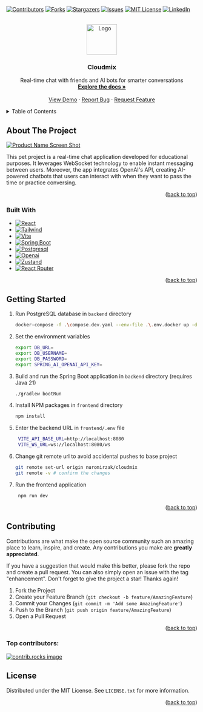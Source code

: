 <!-- Improved compatibility of back to top link: See: https://github.com/othneildrew/Best-README-Template/pull/73 -->

<a id="readme-top"></a>

<!--
*** Thanks for checking out the Best-README-Template. If you have a suggestion
*** that would make this better, please fork the repo and create a pull request
*** or simply open an issue with the tag "enhancement".
*** Don't forget to give the project a star!
*** Thanks again! Now go create something AMAZING! :D
-->

<!-- PROJECT SHIELDS -->
<!--
*** I'm using markdown "reference style" links for readability.
*** Reference links are enclosed in brackets [ ] instead of parentheses ( ).
*** See the bottom of this document for the declaration of the reference variables
*** for contributors-url, forks-url, etc. This is an optional, concise syntax you may use.
*** https://www.markdownguide.org/basic-syntax/#reference-style-links
-->

[![Contributors][contributors-shield]][contributors-url]
[![Forks][forks-shield]][forks-url]
[![Stargazers][stars-shield]][stars-url]
[![Issues][issues-shield]][issues-url]
[![MIT License][license-shield]][license-url]
[![LinkedIn][linkedin-shield]][linkedin-url]

<!-- PROJECT LOGO -->
<br />
<div align="center">
  <a href="https://github.com/nuromirzak/cloudmix">
    <img src="https://github.com/user-attachments/assets/d6a1c0a6-046e-4203-986e-2cc744f54e7b" alt="Logo" width="80" height="80">
  </a>

<h3 align="center">Cloudmix</h3>

  <p align="center">
    Real-time chat with friends and AI bots for smarter conversations
    <br />
    <a href="https://github.com/nuromirzak/cloudmix"><strong>Explore the docs »</strong></a>
    <br />
    <br />
    <a href="https://github.com/nuromirzak/cloudmix">View Demo</a>
    ·
    <a href="https://github.com/nuromirzak/cloudmix/issues/new?labels=bug">Report Bug</a>
    ·
    <a href="https://github.com/nuromirzak/cloudmix/issues/new?labels=enhancement">Request Feature</a>
  </p>
</div>

<!-- TABLE OF CONTENTS -->
<details>
  <summary>Table of Contents</summary>
  <ol>
    <li>
      <a href="#about-the-project">About The Project</a>
      <ul>
        <li><a href="#built-with">Built With</a></li>
      </ul>
    </li>
    <li>
      <a href="#getting-started">Getting Started</a>
    </li>
    <li><a href="#contributing">Contributing</a></li>
    <li><a href="#license">License</a></li>
  </ol>
</details>

<!-- ABOUT THE PROJECT -->

## About The Project

[![Product Name Screen Shot][product-screenshot]](https://cloudmix-rho.vercel.app)

This pet project is a real-time chat application developed for educational purposes. It leverages WebSocket technology to enable instant messaging between users. Moreover, the app integrates OpenAI's API, creating AI-powered chatbots that users can interact with when they want to pass the time or practice conversing.

<p align="right">(<a href="#readme-top">back to top</a>)</p>

### Built With

- [![React][React.js]][React-url]
- [![Tailwind][Tailwind]][Tailwind-url]
- [![Vite][Vite]][Vite-url]
- [![Spring Boot][Spring Boot]][Spring Boot-url]
- [![Postgresql][Postgresql]][Postgresql-url]
- [![Openai][Openai]][Openai-url]
- [![Zustand][Zustand]][Zustand-url]
- [![React Router][React Router]][React Router-url]

<p align="right">(<a href="#readme-top">back to top</a>)</p>

<!-- GETTING STARTED -->

## Getting Started

1. Run PostgreSQL database in `backend` directory
   ```sh
   docker-compose -f .\compose.dev.yaml --env-file .\.env.docker up -d
   ```
1. Set the environment variables
   ```sh
   export DB_URL=
   export DB_USERNAME=
   export DB_PASSWORD=
   export SPRING_AI_OPENAI_API_KEY=
   ```
1. Build and run the Spring Boot application in `backend` directory (requires Java 21)
   ```sh
   ./gradlew bootRun
   ```
1. Install NPM packages in `frontend` directory
   ```sh
   npm install
   ```
1. Enter the backend URL in `frontend/.env` file
   ```sh
    VITE_API_BASE_URL=http://localhost:8080
    VITE_WS_URL=ws://localhost:8080/ws
   ```
1. Change git remote url to avoid accidental pushes to base project
   ```sh
   git remote set-url origin nuromirzak/cloudmix
   git remote -v # confirm the changes
   ```
1. Run the frontend application
   ```sh
    npm run dev
   ```

<p align="right">(<a href="#readme-top">back to top</a>)</p>

<!-- CONTRIBUTING -->

## Contributing

Contributions are what make the open source community such an amazing place to learn, inspire, and create. Any contributions you make are **greatly appreciated**.

If you have a suggestion that would make this better, please fork the repo and create a pull request. You can also simply open an issue with the tag "enhancement".
Don't forget to give the project a star! Thanks again!

1. Fork the Project
2. Create your Feature Branch (`git checkout -b feature/AmazingFeature`)
3. Commit your Changes (`git commit -m 'Add some AmazingFeature'`)
4. Push to the Branch (`git push origin feature/AmazingFeature`)
5. Open a Pull Request

<p align="right">(<a href="#readme-top">back to top</a>)</p>

### Top contributors:

<a href="https://github.com/nuromirzak/cloudmix/graphs/contributors">
  <img src="https://contrib.rocks/image?repo=nuromirzak/cloudmix" alt="contrib.rocks image" />
</a>

<!-- LICENSE -->

## License

Distributed under the MIT License. See `LICENSE.txt` for more information.

<p align="right">(<a href="#readme-top">back to top</a>)</p>

<!-- MARKDOWN LINKS & IMAGES -->
<!-- https://www.markdownguide.org/basic-syntax/#reference-style-links -->

[contributors-shield]: https://img.shields.io/github/contributors/nuromirzak/cloudmix.svg?style=for-the-badge
[contributors-url]: https://github.com/nuromirzak/cloudmix/graphs/contributors
[forks-shield]: https://img.shields.io/github/forks/nuromirzak/cloudmix.svg?style=for-the-badge
[forks-url]: https://github.com/nuromirzak/cloudmix/network/members
[stars-shield]: https://img.shields.io/github/stars/nuromirzak/cloudmix.svg?style=for-the-badge
[stars-url]: https://github.com/nuromirzak/cloudmix/stargazers
[issues-shield]: https://img.shields.io/github/issues/nuromirzak/cloudmix.svg?style=for-the-badge
[issues-url]: https://github.com/nuromirzak/cloudmix/issues
[license-shield]: https://img.shields.io/github/license/nuromirzak/cloudmix.svg?style=for-the-badge
[license-url]: https://github.com/nuromirzak/cloudmix/blob/main/LICENSE.txt
[linkedin-shield]: https://img.shields.io/badge/-LinkedIn-black.svg?style=for-the-badge&logo=linkedin&colorB=555
[linkedin-url]: https://linkedin.com/in/nurmukhammed
[product-screenshot]: https://github.com/user-attachments/assets/48121963-7c64-4a72-8310-2c484c34c5b1
[React.js]: https://img.shields.io/badge/React-20232A?style=for-the-badge&logo=react&logoColor=61DAFB
[React-url]: https://reactjs.org/
[Tailwind]: https://img.shields.io/badge/TailwindCSS-38B2AC?style=for-the-badge&logo=tailwind-css&logoColor=white
[Tailwind-url]: https://tailwindcss.com/
[Vite]: https://img.shields.io/badge/Vite-646CFF?style=for-the-badge&logo=vite&logoColor=white
[Vite-url]: https://vitejs.dev/
[Spring Boot]: https://img.shields.io/badge/Spring_Boot-F2F4F9?style=for-the-badge&logo=spring-boot
[Spring Boot-url]: https://spring.io/projects/spring-boot
[Postgresql]: https://img.shields.io/badge/PostgreSQL-316192?style=for-the-badge&logo=postgresql&logoColor=white
[Postgresql-url]: https://www.postgresql.org/
[Openai]: https://img.shields.io/badge/OpenAI-FF6600?style=for-the-badge&logo=openai&logoColor=white
[Openai-url]: https://www.openai.com/
[Zustand]: https://img.shields.io/badge/Zustand-000000?style=for-the-badge&logo=zustand&logoColor=white
[Zustand-url]: https://zustand.surge.sh/
[React Router]: https://img.shields.io/badge/React_Router-CA4245?style=for-the-badge&logo=react-router&logoColor=white
[React Router-url]: https://reactrouter.com/

